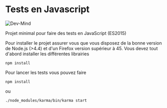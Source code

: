 # Tests en Javascript

![Dev-Mind](src/app/assets/img/logo_long_1400.png)

Projet minimal pour faire des tests en JavaScript (ES2015)


Pour installer le projet assurer vous que vous disposez de la bonne version de Node.js (>4.4) et d'un Firefox version supérieur à 45. Vous devez tout d'abord installer les différentes librairies

```
npm install

```

Pour lancer les tests vous pouvez faire 

```
npm install

```

ou 

```
./node_modules/karma/bin/karma start

```